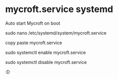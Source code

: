 # mycroft.service systemd
Auto start Mycroft on boot

sudo nano /etc/systemd/system/mycroft.service

copy paste mycroft.service

sudo systemctl enable mycroft.service

sudo systemctl disable mycroft.service

:D


